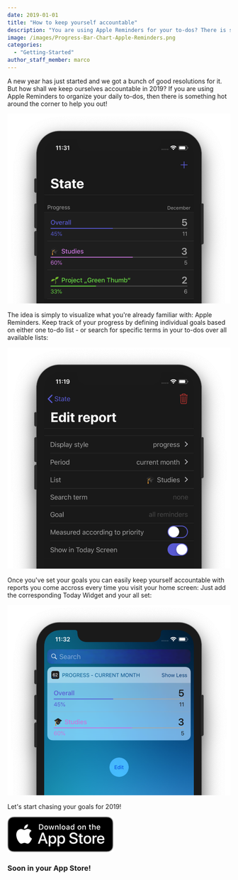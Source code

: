 ```yaml
---
date: 2019-01-01
title: "How to keep yourself accountable"
description: "You are using Apple Reminders for your to-dos? There is something to help you out!"
image: /images/Progress-Bar-Chart-Apple-Reminders.png
categories:
  - "Getting-Started"
author_staff_member: marco
---
```


A new year has just started and we got a bunch of good resolutions for it. But how shall we keep ourselves accountable in 2019? If you are using Apple Reminders to organize your daily to-dos,
then there is something hot around the corner to help you out!

![Progress Bar Chart for Apple Reminders](/images/Progress-Bar-Chart-Apple-Reminders.png)

The idea is simply to visualize what you're already familiar with: Apple Reminders. Keep track of your progress by defining individual goals based on either one to-do list - or search for specific terms in your to-dos over all available lists:

![Edit Report for Apple Reminders](/images/Edit-Progress-Report-Apple-Reminders.png)

Once you've set your goals you can easily keep yourself accountable with reports you come accross every time you visit your home screen: Just add the corresponding Today Widget and your all set:

![Progress Bar Chart for Apple Reminders in a Today Widget](/images/Progress-Bar-Chart-Apple-Reminders-Today-Widget.png)

Let's start chasing your goals for 2019!

<!-- <a href="#" target="_blank"> -->
  <img src="/images/App_Store_Badge.svg" alt="Download on the App Store" class="appstore disabled" />
<!-- </a> -->
<h3>Soon in your App Store!</h3>